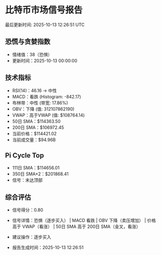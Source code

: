 # 比特币市场信号报告

最后更新时间: 2025-10-13 12:26:51 UTC

## 恐慌与贪婪指数
- 情绪值：38（恐惧）
- 更新时间：2025-10-13 00:00:00

## 技术指标
- RSI(14)：46.16 → 中性
- MACD：看跌 (Histogram: -842.17)
- 布林带：中性 (带宽: 17.86%)
- OBV：下降 (值: 312107862190)
- VWAP：高于VWAP (值: $108764.14)
- 50日 SMA：$114363.50
- 200日 SMA：$106972.45
- 当前价格：$114421.02
- 当前成交量：$94.96B

## Pi Cycle Top
- 111日 SMA：$114656.01
- 350日 SMA×2：$201868.41
- 信号：未达顶部

## 综合评估
- 信号得分：0.80
- 信号详情：恐惧（逐步买入） | MACD 看跌 | OBV 下降（卖压增加） | 价格高于 VWAP（看涨） | 50日 SMA 高于 200日 SMA（金叉，看涨）
- 建议操作：逐步买入

- 报告生成时间：2025-10-13 12:26:51